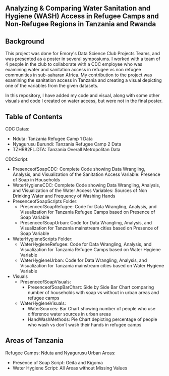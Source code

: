 ## Analyzing & Comparing Water Sanitation and Hygiene (WASH) Access in Refugee Camps and Non-Refugee Regions in Tanzania and Rwanda 

## Background

This project was done for Emory's Data Science Club Projects Teams, and was presented as a poster in several symposiums. I worked with a team
of 4 people in the club to collaborate with a CDC employee who was examining water and sanitation access in refugee vs non refugee communities 
in sub-saharan Africa. My contribution to the project was examining the sanitation access in Tanzania and creating a visual 
depicting one of the variables from the given datasets. 

In this repository, I have added my code and visual, along with some other visuals and code I created on water access, but were not
in the final poster.

## Table of Contents

CDC Datas:
- Nduta: Tanzania Refugee Camp 1 Data
- Nyagurusu Burundi: Tanzania Refugee Camp 2 Data
- TZHR82FL.DTA: Tanzania Overall Metropolitan Data

CDCScript:
- PresenceofSoapCDC: Complete Code showing Data Wrangling, Analysis, and Visualization of the Sanitation Access Variable:
Presence of Soap in Households
- WaterHygieneCDC: Complete Code showing Data Wrangling, Analysis, and Visualization of the Water Access Variables:
Sources of Non Drinking Water and Frequency of Washing Hands
- PresenceofSoapScripts Folder:
    - PresenceofSoapRefugee: Code for Data Wrangling, Analysis, and Visualization for Tanzania Refugee Camps based on Presence of Soap Variable
    - PresenceofSoapUrban: Code for Data Wrangling, Analysis, and Visualization for Tanzania mainstream cities based on Presence of Soap Variable
- WaterHygieneScripts Folder:
    - WaterHygieneRefugee: Code for Data Wrangling, Analysis, and Visualization for Tanzania Refugee Camps based on Water Hygiene Variable
    - WaterHygieneUrban: Code for Data Wrangling, Analysis, and Visualization for Tanzania mainstream cities based on Water Hygiene Variable
- Visuals
    - PresenceofSoapVisuals:
         - PresenceofSoapBarChart: Side by Side Bar Chart comparing number of households with soap vs without in urban areas and refugee camps
    - WaterHygieneVisuals:
         - WaterSources: Bar Chart showing number of people who use difference water sources in urban areas
         - HandWashMethods: Pie Chart depicting percentage of people who wash vs don't wash their hands in refugee camps

## Areas of Tanzania

Refugee Camps: Nduta and Nyagurusu
Urban Areas:
- Presence of Soap Script: Geita and Kigoma
- Water Hygiene Script: All Areas without Missing Values

